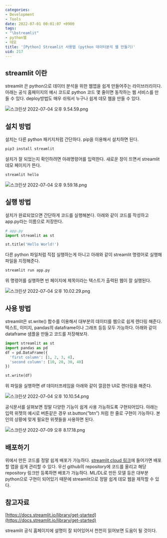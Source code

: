 ```yaml
---
categories:
- Development
- Tools
date: 2022-07-01 00:01:07 +0900
tags:
- "\bstreamlit"
- python웹
- 데모
title: '[Python] Streamlit 사용법 (python 데이터분석 웹 만들기)'
uid: 217
---
```


## streamlit 이란

streamlit 은 python으로 데이터 분석을 위한 웹앱을 쉽게 만들어주는 라이브러리이다. 아래는 공식 홈페이지의 예시 코드로 python 코드 몇 줄이면 동작하는 웹 서비스를 만들 수 있다. deploy방법도 매우 쉬워서 누구나 쉽게 데모 웹을 만들 수 있다.

![스크린샷 2022-07-04 오후 9.54.59.png](https://i.imgur.com/GTda4hD.png)

## 설치 방법

설치는 다른 python 패키지처럼 간단하다. pip을 이용해서 설치하면 된다.

```python
pip3 install streamlit
```

설치가 잘 되었는지 확인하려면 아래명령어를 입력한다. 새로운 창이 뜨면서 streamlit 데모 페이지가 뜬다.

```python
streamlit hello
```

![스크린샷 2022-07-04 오후 9.59.18.png](https://i.imgur.com/vlL6bGz.png)

## 실행 방법

설치가 완료되었으면 간단하게 코드를 실행해본다. 아래와 같이 코드를 작성하고 app.py라는 이름으로 저장한다. 

```python
# app.py
import streamlit as st

st.title('Hello World!')
```

다른 python 파일처럼 직접 실행하는게 아니고 아래와 같이 streamlit 명령어로 실행해파일을 지정해준다.

```python
streamlit run app.py
```

위 명령어를 실행하면 빈 페이지에 제목이라는 텍스트가 출력된 웹이 잘 실행된다.

![스크린샷 2022-07-04 오후 10.02.29.png](https://i.imgur.com/TmJRnHw.png)

## 사용 방법

streamlit은 st.write() 함수를 이용해서 대부분의 데이터를 웹으로 쉽게 렌더링 해준다. 텍스트, 이미지, pandas의 dataframe이나 그래프 등등 모두 가능하다. 아래와 같이 dataframe 샘플을 만들고 코드를 저장해보자.

```python
import streamlit as st
import pandas as pd
df = pd.DataFrame({
  'first column': [1, 2, 3, 4],
  'second column': [10, 20, 30, 40]
})

st.write(df)
```

위 파일을 실행하면 df 데이터프레임을 아래와 같이 깔끔한 UI로 렌더링을 해준다.

![스크린샷 2022-07-04 오후 10.10.54.png](https://i.imgur.com/8XoAkaC.png)

공식문서를 살펴보면 정말 다양한 기능이 쉽게 사용 가능하도록 구현되어있다. 아래는 입력 위젯의 예시로 버튼같은 경우 st.button(”btn”) 처럼 한 줄로 구현이 가능하다. 본인의 상황에 맞게 필요한 위젯들을 사용하면 된다.

![스크린샷 2022-07-09 오후 8.17.18.png](https://i.imgur.com/DNszA3I.png)

## 배포하기

위에서 만든 코드를 정말 쉽게 배포가 가능하다. [streamlit cloud 링크](https://streamlit.io/cloud)에 들어가면 배포할 앱을 쉽게 관리할 수 있다. 우선 github의 repository에 코드를 올리고 해당 repository 링크만 등록하면 배포가 가능하다. ML/DL로 만든 모델 등은 대부분 python으로 구현이 되어있기 때문에 streamlit으로 정말 쉽게 데모 웹을 제작할 수 있다.

## 참고자료

[https://docs.streamlit.io/library/get-started](https://docs.streamlit.io/library/get-started)

streamlit 공식 홈페이지에 설명이 잘 되어있어서 천천히 읽어보면 도움이 될 것이다.